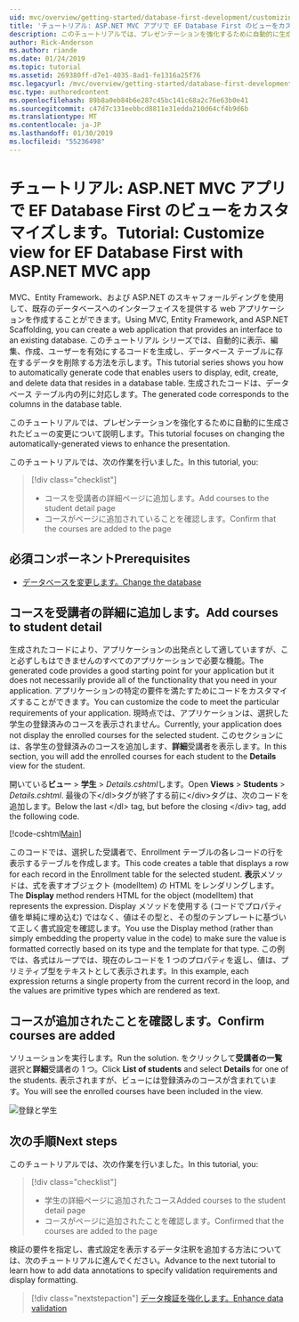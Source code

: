 ```yaml
---
uid: mvc/overview/getting-started/database-first-development/customizing-a-view
title: 'チュートリアル: ASP.NET MVC アプリで EF Database First のビューをカスタマイズします。'
description: このチュートリアルでは、プレゼンテーションを強化するために自動的に生成されたビューの変更について説明します。
author: Rick-Anderson
ms.author: riande
ms.date: 01/24/2019
ms.topic: tutorial
ms.assetid: 269380ff-d7e1-4035-8ad1-fe1316a25f76
msc.legacyurl: /mvc/overview/getting-started/database-first-development/customizing-a-view
msc.type: authoredcontent
ms.openlocfilehash: 89b8a0eb84b6e287c45bc141c68a2c76e63b0e41
ms.sourcegitcommit: c47d7c131eebbcd8811e31edda210d64cf4b9d6b
ms.translationtype: MT
ms.contentlocale: ja-JP
ms.lasthandoff: 01/30/2019
ms.locfileid: "55236498"
---
```

# <a name="tutorial-customize-view-for-ef-database-first-with-aspnet-mvc-app"></a><span data-ttu-id="6259e-103">チュートリアル: ASP.NET MVC アプリで EF Database First のビューをカスタマイズします。</span><span class="sxs-lookup"><span data-stu-id="6259e-103">Tutorial: Customize view for EF Database First with ASP.NET MVC app</span></span>

<span data-ttu-id="6259e-104">MVC、Entity Framework、および ASP.NET のスキャフォールディングを使用して、既存のデータベースへのインターフェイスを提供する web アプリケーションを作成することができます。</span><span class="sxs-lookup"><span data-stu-id="6259e-104">Using MVC, Entity Framework, and ASP.NET Scaffolding, you can create a web application that provides an interface to an existing database.</span></span> <span data-ttu-id="6259e-105">このチュートリアル シリーズでは、自動的に表示、編集、作成、ユーザーを有効にするコードを生成し、データベース テーブルに存在するデータを削除する方法を示します。</span><span class="sxs-lookup"><span data-stu-id="6259e-105">This tutorial series shows you how to automatically generate code that enables users to display, edit, create, and delete data that resides in a database table.</span></span> <span data-ttu-id="6259e-106">生成されたコードは、データベース テーブル内の列に対応します。</span><span class="sxs-lookup"><span data-stu-id="6259e-106">The generated code corresponds to the columns in the database table.</span></span>

<span data-ttu-id="6259e-107">このチュートリアルでは、プレゼンテーションを強化するために自動的に生成されたビューの変更について説明します。</span><span class="sxs-lookup"><span data-stu-id="6259e-107">This tutorial focuses on changing the automatically-generated views to enhance the presentation.</span></span>

<span data-ttu-id="6259e-108">このチュートリアルでは、次の作業を行いました。</span><span class="sxs-lookup"><span data-stu-id="6259e-108">In this tutorial, you:</span></span>

> [!div class="checklist"]
> * <span data-ttu-id="6259e-109">コースを受講者の詳細ページに追加します。</span><span class="sxs-lookup"><span data-stu-id="6259e-109">Add courses to the student detail page</span></span>
> * <span data-ttu-id="6259e-110">コースがページに追加されていることを確認します。</span><span class="sxs-lookup"><span data-stu-id="6259e-110">Confirm that the courses are added to the page</span></span>

## <a name="prerequisites"></a><span data-ttu-id="6259e-111">必須コンポーネント</span><span class="sxs-lookup"><span data-stu-id="6259e-111">Prerequisites</span></span>

* [<span data-ttu-id="6259e-112">データベースを変更します。</span><span class="sxs-lookup"><span data-stu-id="6259e-112">Change the database</span></span>](changing-the-database.md)

## <a name="add-courses-to-student-detail"></a><span data-ttu-id="6259e-113">コースを受講者の詳細に追加します。</span><span class="sxs-lookup"><span data-stu-id="6259e-113">Add courses to student detail</span></span>

<span data-ttu-id="6259e-114">生成されたコードにより、アプリケーションの出発点として適していますが、こと必ずしもはできませんのすべてのアプリケーションで必要な機能。</span><span class="sxs-lookup"><span data-stu-id="6259e-114">The generated code provides a good starting point for your application but it does not necessarily provide all of the functionality that you need in your application.</span></span> <span data-ttu-id="6259e-115">アプリケーションの特定の要件を満たすためにコードをカスタマイズすることができます。</span><span class="sxs-lookup"><span data-stu-id="6259e-115">You can customize the code to meet the particular requirements of your application.</span></span> <span data-ttu-id="6259e-116">現時点では、アプリケーションは、選択した学生の登録済みのコースを表示されません。</span><span class="sxs-lookup"><span data-stu-id="6259e-116">Currently, your application does not display the enrolled courses for the selected student.</span></span> <span data-ttu-id="6259e-117">このセクションには、各学生の登録済みのコースを追加します、**詳細**受講者を表示します。</span><span class="sxs-lookup"><span data-stu-id="6259e-117">In this section, you will add the enrolled courses for each student to the **Details** view for the student.</span></span>

<span data-ttu-id="6259e-118">開いている**ビュー** > **学生** > *Details.cshtml*します。</span><span class="sxs-lookup"><span data-stu-id="6259e-118">Open **Views** > **Students** > *Details.cshtml*.</span></span> <span data-ttu-id="6259e-119">最後の下&lt;/dl&gt;タグが終了する前に&lt;/div&gt;タグは、次のコードを追加します。</span><span class="sxs-lookup"><span data-stu-id="6259e-119">Below the last &lt;/dl&gt; tag, but before the closing &lt;/div&gt; tag, add the following code.</span></span>

[!code-cshtml[Main](customizing-a-view/samples/sample1.cshtml)]

<span data-ttu-id="6259e-120">このコードでは、選択した受講者で、Enrollment テーブルの各レコードの行を表示するテーブルを作成します。</span><span class="sxs-lookup"><span data-stu-id="6259e-120">This code creates a table that displays a row for each record in the Enrollment table for the selected student.</span></span> <span data-ttu-id="6259e-121">**表示**メソッドは、式を表すオブジェクト (modelItem) の HTML をレンダリングします。</span><span class="sxs-lookup"><span data-stu-id="6259e-121">The **Display** method renders HTML for the object (modelItem) that represents the expression.</span></span> <span data-ttu-id="6259e-122">Display メソッドを使用する (コードでプロパティ値を単純に埋め込む) ではなく、値はその型と、その型のテンプレートに基づいて正しく書式設定を確認します。</span><span class="sxs-lookup"><span data-stu-id="6259e-122">You use the Display method (rather than simply embedding the property value in the code) to make sure the value is formatted correctly based on its type and the template for that type.</span></span> <span data-ttu-id="6259e-123">この例では、各式はループでは、現在のレコードを 1 つのプロパティを返し、値は、プリミティブ型をテキストとして表示されます。</span><span class="sxs-lookup"><span data-stu-id="6259e-123">In this example, each expression returns a single property from the current record in the loop, and the values are primitive types which are rendered as text.</span></span>

## <a name="confirm-courses-are-added"></a><span data-ttu-id="6259e-124">コースが追加されたことを確認します。</span><span class="sxs-lookup"><span data-stu-id="6259e-124">Confirm courses are added</span></span>

<span data-ttu-id="6259e-125">ソリューションを実行します。</span><span class="sxs-lookup"><span data-stu-id="6259e-125">Run the solution.</span></span> <span data-ttu-id="6259e-126">をクリックして**受講者の一覧**選択と**詳細**受講者の 1 つ。</span><span class="sxs-lookup"><span data-stu-id="6259e-126">Click **List of students** and select **Details** for one of the students.</span></span> <span data-ttu-id="6259e-127">表示されますが、ビューには登録済みのコースが含まれています。</span><span class="sxs-lookup"><span data-stu-id="6259e-127">You will see the enrolled courses have been included in the view.</span></span>

![登録と学生](customizing-a-view/_static/image1.png)

## <a name="next-steps"></a><span data-ttu-id="6259e-129">次の手順</span><span class="sxs-lookup"><span data-stu-id="6259e-129">Next steps</span></span>
<span data-ttu-id="6259e-130">このチュートリアルでは、次の作業を行いました。</span><span class="sxs-lookup"><span data-stu-id="6259e-130">In this tutorial, you:</span></span>

> [!div class="checklist"]
> * <span data-ttu-id="6259e-131">学生の詳細ページに追加されたコース</span><span class="sxs-lookup"><span data-stu-id="6259e-131">Added courses to the student detail page</span></span>
> * <span data-ttu-id="6259e-132">コースがページに追加されたことを確認します。</span><span class="sxs-lookup"><span data-stu-id="6259e-132">Confirmed that the courses are added to the page</span></span>

<span data-ttu-id="6259e-133">検証の要件を指定し、書式設定を表示するデータ注釈を追加する方法については、次のチュートリアルに進んでください。</span><span class="sxs-lookup"><span data-stu-id="6259e-133">Advance to the next tutorial to learn how to add data annotations to specify validation requirements and display formatting.</span></span>
> [!div class="nextstepaction"]
> [<span data-ttu-id="6259e-134">データ検証を強化します。</span><span class="sxs-lookup"><span data-stu-id="6259e-134">Enhance data validation</span></span>](enhancing-data-validation.md)
